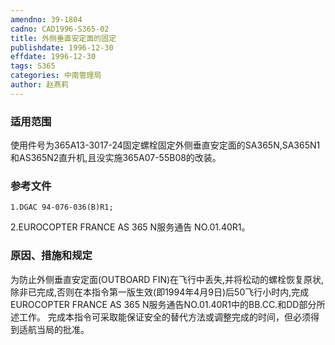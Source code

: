 ```yaml
---
amendno: 39-1804
cadno: CAD1996-S365-02
title: 外侧垂直安定面的固定
publishdate: 1996-12-30
effdate: 1996-12-30
tags: S365
categories: 中南管理局
author: 赵燕莉
---
```


### 适用范围 
使用件号为365A13-3017-24固定螺栓固定外侧垂直安定面的SA365N,SA365N1和AS365N2直升机,且没实施365A07-55B08的改装。

### 参考文件
    1.DGAC 94-076-036(B)R1; 
2.EUROCOPTER FRANCE AS 365 N服务通告 NO.01.40R1。

### 原因、措施和规定 
为防止外侧垂直安定面(OUTBOARD FIN)在飞行中丢失,并将松动的螺栓恢复原状,除非已完成,否则在本指令第一版生效(即1994年4月9日)后50飞行小时内,完成EUROCOPTER FRANCE AS 365 N服务通告NO.01.40R1中的BB.CC.和DD部分所述工作。 
    完成本指令可采取能保证安全的替代方法或调整完成的时间，但必须得到适航当局的批准。 
